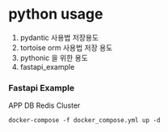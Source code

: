 # python usage
1. pydantic 사용법 저장용도
2. tortoise orm 사용법 저장 용도
3. pythonic 을 위한 용도
4. fastapi_example





### Fastapi Example 

APP
DB
Redis Cluster 

```
docker-compose -f docker_compose.yml up -d

```
